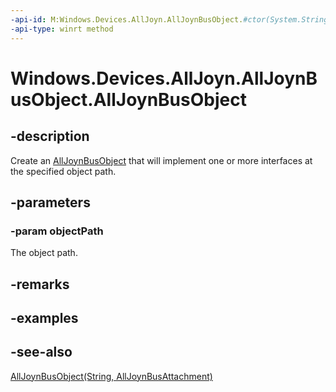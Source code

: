----api-id: M:Windows.Devices.AllJoyn.AllJoynBusObject.#ctor(System.String)
-api-type: winrt method
---<!-- Method syntaxpublic AllJoynBusObject(System.String objectPath)--># Windows.Devices.AllJoyn.AllJoynBusObject.AllJoynBusObject## -descriptionCreate an [AllJoynBusObject](alljoynbusobject.md) that will implement one or more interfaces at the specified object path.## -parameters### -param objectPathThe object path.## -remarks## -examples## -see-also[AllJoynBusObject(String, AllJoynBusAttachment)](alljoynbusobject_alljoynbusobject_172872340.md)
